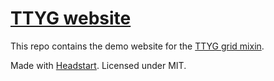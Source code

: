 # [TTYG website](http://flovan.my/ttyg)

This repo contains the demo website for the [TTYG grid mixin](https://github.com/flovan/ttyg).

Made with [Headstart](http://headstart.io).
Licensed under MIT.